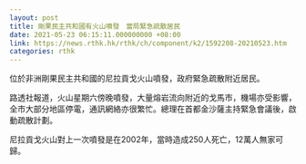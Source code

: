 ```yaml
---
layout: post
title: 剛果民主共和國有火山噴發　當局緊急疏散居民
date: 2021-05-23 06:15:11.000000000 +08:00
link: https://news.rthk.hk/rthk/ch/component/k2/1592208-20210523.htm
categories: rthk
---
```


位於非洲剛果民主共和國的尼拉貢戈火山噴發，政府緊急疏散附近居民。

路透社報道，火山星期六傍晚噴發，大量熔岩流向附近的戈馬市，機場亦受影響，全市大部分地區停電，通訊網絡亦很繁忙。總理在首都金沙薩主持緊急會議後，啟動疏散計劃。

尼拉貢戈火山對上一次噴發是在2002年，當時造成250人死亡，12萬人無家可歸。

